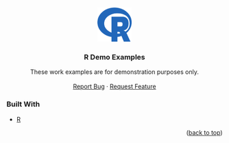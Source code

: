 
<div id="top"></div>


<!-- PROJECT LOGO -->
<br />
<div align="center">
  <a href="https://github.com/MyCodePool/demo-r">
    <img src="readme.png" alt="Logo" width="80" height="80">
  </a>

  <h3 align="center">R Demo Examples</h3>

  <p align="center">
   These work examples are for demonstration purposes only.
    <br />
    <br />
    <a href="https://github.com/MyCodePool/demo-r/issues">Report Bug</a>
    ·
    <a href="https://github.com/MyCodePool/demo-r/issues">Request Feature</a>
  </p>
</div>

### Built With

* [R](https://www.r-project.org/)

<p align="right">(<a href="#top">back to top</a>)</p>




